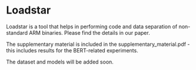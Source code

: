 # Loadstar
Loadstar is a tool that helps in performing code and data separation of non-standard ARM binaries. Please find the details in our paper.

The supplementary material is included in the supplementary_material.pdf - this includes results for the BERT-related experiments.

The dataset and models will be added soon.
